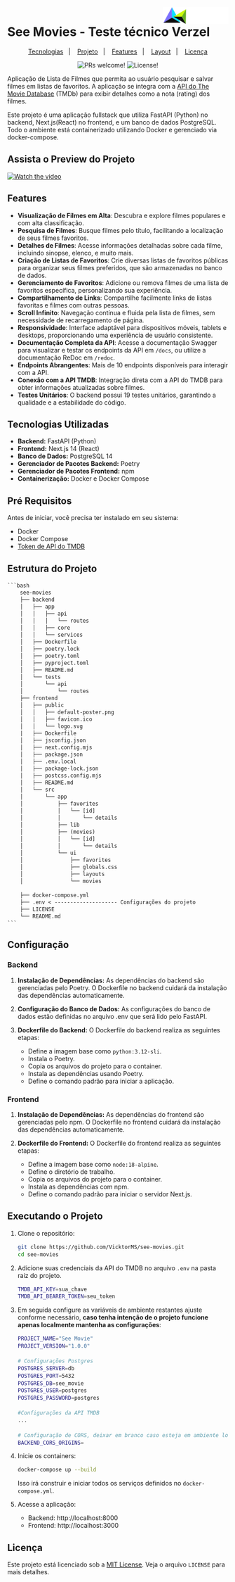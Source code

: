 <img src="meta/logo_icon_verzel_white.svg" width="150" align="right" />

# See Movies - Teste técnico Verzel

<p align="center">
  <a href="#tecnologias-utilizadas">Tecnologias</a>&nbsp;&nbsp;&nbsp;|&nbsp;&nbsp;&nbsp;
  <a href="#-projeto">Projeto</a>&nbsp;&nbsp;&nbsp;|&nbsp;&nbsp;&nbsp;
  <a href="#-features">Features</a>&nbsp;&nbsp;&nbsp;|&nbsp;&nbsp;&nbsp;
  <a href="#-layout">Layout</a>&nbsp;&nbsp;&nbsp;|&nbsp;&nbsp;&nbsp;
  <a href="#licença">Licença</a>
</p>

<p align="center">
 <img src="https://img.shields.io/static/v1?label=PRs&message=welcome&color=49AA26&labelColor=000000" alt="PRs welcome!" /> 
 <img src="https://img.shields.io/static/v1?label=license&message=MIT&color=49AA26&labelColor=000000" alt="License!" />

</p>

 Aplicação de Lista de Filmes que permita ao usuário pesquisar e salvar filmes em listas de favoritos. A aplicação se integra com a [API do The Movie Database](https://developer.themoviedb.org/docs/authentication-application) (TMDb) para exibir detalhes como a nota (rating) dos filmes.

 Este projeto é uma aplicação fullstack que utiliza FastAPI (Python) no backend, Next.js(React) no frontend, e um banco de dados PostgreSQL. Todo o ambiente está containerizado utilizando Docker e gerenciado via docker-compose.

## Assista o Preview do Projeto
[![Watch the video](https://img.youtube.com/vi/TRJj9oaa0rw/maxresdefault.jpg)](https://youtu.be/TRJj9oaa0rw)
## Features

- **Visualização de Filmes em Alta**: Descubra e explore filmes populares e com alta classificação.
- **Pesquisa de Filmes**: Busque filmes pelo título, facilitando a localização de seus filmes favoritos.
- **Detalhes de Filmes**: Acesse informações detalhadas sobre cada filme, incluindo sinopse, elenco, e muito mais.
- **Criação de Listas de Favoritos**: Crie diversas listas de favoritos públicas para organizar seus filmes preferidos, que são armazenadas no banco de dados.
- **Gerenciamento de Favoritos**: Adicione ou remova filmes de uma lista de favoritos específica, personalizando sua experiência.
- **Compartilhamento de Links**: Compartilhe facilmente links de listas favoritas e filmes com outras pessoas.
- **Scroll Infinito**: Navegação contínua e fluida pela lista de filmes, sem necessidade de recarregamento de página.
- **Responsividade**: Interface adaptável para dispositivos móveis, tablets e desktops, proporcionando uma experiência de usuário consistente.
- **Documentação Completa da API**: Acesse a documentação Swagger para visualizar e testar os endpoints da API em `/docs`, ou utilize a documentação ReDoc em `/redoc`.
- **Endpoints Abrangentes**: Mais de 10 endpoints disponíveis para interagir com a API.
- **Conexão com a API TMDB**: Integração direta com a API do TMDB para obter informações atualizadas sobre filmes.
- **Testes Unitários**: O backend possui 19 testes unitários, garantindo a qualidade e a estabilidade do código.




## Tecnologias Utilizadas
- **Backend:** FastAPI (Python)
- **Frontend:** Next.js 14 (React)
- **Banco de Dados:** PostgreSQL 14
- **Gerenciador de Pacotes Backend:** Poetry
- **Gerenciador de Pacotes Frontend:** npm
- **Containerização:** Docker e Docker Compose

## Pré Requisitos
Antes de iniciar, você precisa ter instalado em seu sistema:
- Docker
- Docker Compose
- [Token de API do TMDB](https://developer.themoviedb.org/docs/getting-started)

## Estrutura do Projeto

    ```bash
        see-movies
        ├── backend
        │   ├── app
        │   │   ├── api
        │   │   │   └── routes
        │   │   ├── core
        │   │   └── services
        │   ├── Dockerfile
        │   ├── poetry.lock
        │   ├── poetry.toml
        │   ├── pyproject.toml
        │   ├── README.md
        │   └── tests
        │       └── api
        │           └── routes
        ├── frontend
        │   ├── public
        │   │   ├── default-poster.png
        │   │   ├── favicon.ico
        │   │   └── logo.svg
        |   ├── Dockerfile
        │   ├── jsconfig.json
        │   ├── next.config.mjs
        │   ├── package.json
        │   ├── .env.local 
        │   ├── package-lock.json
        │   ├── postcss.config.mjs
        │   ├── README.md
        │   └── src
        │       └── app
        │           ├── favorites
        │           │   └── [id]
        │           │       └── details
        │           ├── lib
        │           ├── (movies)
        │           │   └── [id]
        │           │       └── details
        │           └── ui
        │               ├── favorites
        │               ├── globals.css
        │               ├── layouts
        │               └── movies

        ├── docker-compose.yml
        ├── .env < -------------------- Configurações do projeto
        ├── LICENSE
        └── README.md
    ```
## Configuração

### Backend
1. **Instalação de Dependências:** As dependências do backend são gerenciadas pelo Poetry. O Dockerfile no backend cuidará da instalação das dependências automaticamente.

2. **Configuração do Banco de Dados:** As configurações do banco de dados estão definidas no arquivo .env que será lido pelo FastAPI.

3. **Dockerfile do Backend:** O Dockerfile do backend realiza as seguintes etapas:
    - Define a imagem base como `python:3.12-sli`.
    - Instala o Poetry.
    - Copia os arquivos do projeto para o container.
    - Instala as dependências usando Poetry.
    - Define o comando padrão para iniciar a aplicação.

### Frontend
1. **Instalação de Dependências:** As dependências do frontend são gerenciadas pelo npm. O Dockerfile no frontend cuidará da instalação das dependências automaticamente.

2. **Dockerfile do Frontend:** O Dockerfile do frontend realiza as seguintes etapas:
    - Define a imagem base como `node:18-alpine`.
    - Define o diretório de trabalho.
    - Copia os arquivos do projeto para o container.
    - Instala as dependências com npm.
    - Define o comando padrão para iniciar o servidor Next.js.

## Executando o Projeto
1. Clone o repositório:
    ```bash
    git clone https://github.com/VicktorMS/see-movies.git
    cd see-movies
    ```
2. Adicione suas credenciais da API do TMDB no arquivo `.env` na pasta raiz do projeto.
    ```bash
    TMDB_API_KEY=sua_chave
    TMDB_API_BEARER_TOKEN=seu_token
    ```

3. Em seguida configure as variáveis de ambiente restantes ajuste conforme necessário, __caso tenha intenção de o projeto funcione apenas localmente mantenha as configurações__:
    ```bash
    PROJECT_NAME="See Movie"
    PROJECT_VERSION="1.0.0"

    # Configurações Postgres
    POSTGRES_SERVER=db
    POSTGRES_PORT=5432
    POSTGRES_DB=see_movie
    POSTGRES_USER=postgres
    POSTGRES_PASSWORD=postgres

    #Configurações da API TMDB 
    ...

    # Configuração de CORS, deixar em branco caso esteja em ambiente local
    BACKEND_CORS_ORIGINS=

    ```
4. Inicie os containers:

    ```bash
    docker-compose up --build
    ```
    Isso irá construir e iniciar todos os serviços definidos no `docker-compose.yml`.

5. Acesse a aplicação:
    - Backend: http://localhost:8000
    - Frontend: http://localhost:3000

## Licença
Este projeto está licenciado sob a [MIT License](./LICENSE). Veja o arquivo `LICENSE` para mais detalhes.
